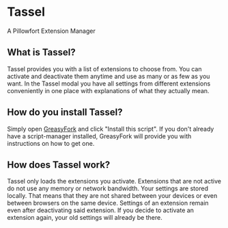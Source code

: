 # Tassel
A Pillowfort Extension Manager

## What is Tassel?
Tassel provides you with a list of extensions to choose from. You can activate and deactivate them anytime and use as many or as few as you want.
In the Tassel modal you have all settings from different extensions conveniently in one place with explanations of what they actually mean.

## How do you install Tassel?
Simply open [GreasyFork](https://greasyfork.org/de/scripts/458254-tassel) and click "Install this script". If you don't already have a script-manager installed, GreasyFork will provide you with instructions on how to get one.

## How does Tassel work?
Tassel only loads the extensions you activate. Extensions that are not active do not use any memory or network bandwidth.
Your settings are stored locally. That means that they are not shared between your devices or even between browsers on the same device.
Settings of an extension remain even after deactivating said extension. If you decide to activate an extension again, your old settings will already be there.
